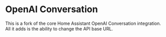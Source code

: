 # OpenAI Conversation

This is a fork of the core Home Assistant OpenAI Conversation integration.
All it adds is the ability to change the API base URL.
